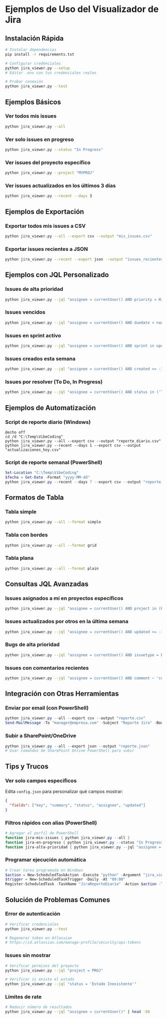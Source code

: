 # Ejemplos de Uso del Visualizador de Jira

## Instalación Rápida

```bash
# Instalar dependencias
pip install -r requirements.txt

# Configurar credenciales
python jira_viewer.py --setup
# Editar .env con tus credenciales reales

# Probar conexión
python jira_viewer.py --test
```

## Ejemplos Básicos

### Ver todos mis issues
```bash
python jira_viewer.py --all
```

### Ver solo issues en progreso
```bash
python jira_viewer.py --status "In Progress"
```

### Ver issues del proyecto específico
```bash
python jira_viewer.py --project "MYPROJ"
```

### Ver issues actualizados en los últimos 3 días
```bash
python jira_viewer.py --recent --days 3
```

## Ejemplos de Exportación

### Exportar todos mis issues a CSV
```bash
python jira_viewer.py --all --export csv --output "mis_issues.csv"
```

### Exportar issues recientes a JSON
```bash
python jira_viewer.py --recent --export json --output "issues_recientes.json"
```

## Ejemplos con JQL Personalizado

### Issues de alta prioridad
```bash
python jira_viewer.py --jql "assignee = currentUser() AND priority = High"
```

### Issues vencidos
```bash
python jira_viewer.py --jql "assignee = currentUser() AND duedate < now()"
```

### Issues en sprint activo
```bash
python jira_viewer.py --jql "assignee = currentUser() AND sprint in openSprints()"
```

### Issues creados esta semana
```bash
python jira_viewer.py --jql "assignee = currentUser() AND created >= -1w"
```

### Issues por resolver (To Do, In Progress)
```bash
python jira_viewer.py --jql "assignee = currentUser() AND status in ('To Do', 'In Progress')"
```

## Ejemplos de Automatización

### Script de reporte diario (Windows)
```batch
@echo off
cd /d "C:\Temp\VibeCoding"
python jira_viewer.py --all --export csv --output "reporte_diario.csv"
python jira_viewer.py --recent --days 1 --export csv --output "actualizaciones_hoy.csv"
```

### Script de reporte semanal (PowerShell)
```powershell
Set-Location "C:\Temp\VibeCoding"
$fecha = Get-Date -Format "yyyy-MM-dd"
python jira_viewer.py --recent --days 7 --export csv --output "reporte_semanal_$fecha.csv"
```

## Formatos de Tabla

### Tabla simple
```bash
python jira_viewer.py --all --format simple
```

### Tabla con bordes
```bash
python jira_viewer.py --all --format grid
```

### Tabla plana
```bash
python jira_viewer.py --all --format plain
```

## Consultas JQL Avanzadas

### Issues asignados a mí en proyectos específicos
```bash
python jira_viewer.py --jql "assignee = currentUser() AND project in (PROJ1, PROJ2, PROJ3)"
```

### Issues actualizados por otros en la última semana
```bash
python jira_viewer.py --jql "assignee = currentUser() AND updated >= -1w AND updatedBy != currentUser()"
```

### Bugs de alta prioridad
```bash
python jira_viewer.py --jql "assignee = currentUser() AND issuetype = Bug AND priority in (High, Highest)"
```

### Issues con comentarios recientes
```bash
python jira_viewer.py --jql "assignee = currentUser() AND comment ~ 'comentario' AND updated >= -3d"
```

## Integración con Otras Herramientas

### Enviar por email (con PowerShell)
```powershell
python jira_viewer.py --all --export csv --output "reporte.csv"
Send-MailMessage -To "manager@empresa.com" -Subject "Reporte Jira" -Body "Adjunto reporte" -Attachments "reporte.csv" -SmtpServer "smtp.empresa.com"
```

### Subir a SharePoint/OneDrive
```powershell
python jira_viewer.py --all --export json --output "reporte.json"
# Usar comandos de SharePoint Online PowerShell para subir
```

## Tips y Trucos

### Ver solo campos específicos
Edita `config.json` para personalizar qué campos mostrar:
```json
{
  "fields": ["key", "summary", "status", "assignee", "updated"]
}
```

### Filtros rápidos con alias (PowerShell)
```powershell
# Agregar al perfil de PowerShell
function jira-mis-issues { python jira_viewer.py --all }
function jira-en-progreso { python jira_viewer.py --status "In Progress" }
function jira-alta-prioridad { python jira_viewer.py --jql "assignee = currentUser() AND priority = High" }
```

### Programar ejecución automática
```powershell
# Crear tarea programada en Windows
$action = New-ScheduledTaskAction -Execute "python" -Argument "jira_viewer.py --all --export csv --output daily_report.csv" -WorkingDirectory "C:\Temp\VibeCoding"
$trigger = New-ScheduledTaskTrigger -Daily -At "09:00"
Register-ScheduledTask -TaskName "JiraReporteDiario" -Action $action -Trigger $trigger
```

## Solución de Problemas Comunes

### Error de autenticación
```bash
# Verificar credenciales
python jira_viewer.py --test

# Regenerar token en Atlassian
# https://id.atlassian.com/manage-profile/security/api-tokens
```

### Issues sin mostrar
```bash
# Verificar permisos del proyecto
python jira_viewer.py --jql "project = PROJ"

# Verificar si existe el estado
python jira_viewer.py --jql "status = 'Estado Inexistente'"
```

### Límites de rate
```bash
# Reducir número de resultados
python jira_viewer.py --jql "assignee = currentUser()" | head -50
```